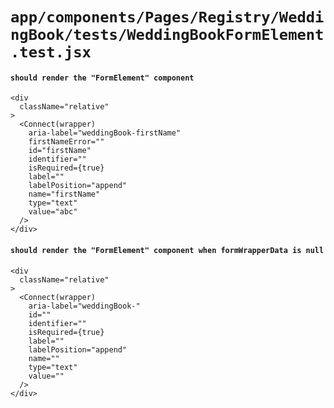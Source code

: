 # `app/components/Pages/Registry/WeddingBook/tests/WeddingBookFormElement.test.jsx`

#### `should render the "FormElement" component`

```
<div
  className="relative"
>
  <Connect(wrapper)
    aria-label="weddingBook-firstName"
    firstNameError=""
    id="firstName"
    identifier=""
    isRequired={true}
    label=""
    labelPosition="append"
    name="firstName"
    type="text"
    value="abc"
  />
</div>
```

#### `should render the "FormElement" component when formWrapperData is null`

```
<div
  className="relative"
>
  <Connect(wrapper)
    aria-label="weddingBook-"
    id=""
    identifier=""
    isRequired={true}
    label=""
    labelPosition="append"
    name=""
    type="text"
    value=""
  />
</div>
```

